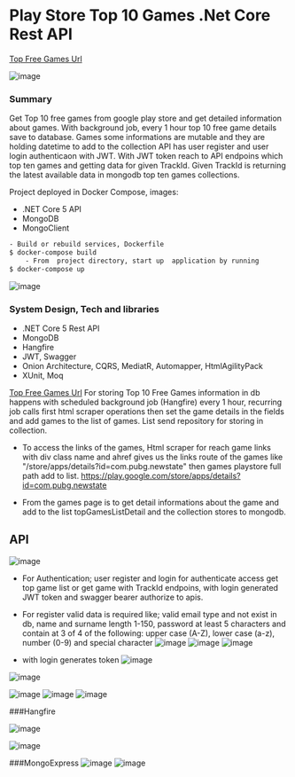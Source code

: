 # Play Store Top 10 Games .Net Core Rest API

[Top Free Games Url](https://play.google.com/store/apps/collection/cluster?clp=0g4cChoKFHRvcHNlbGxpbmdfZnJlZV9HQU1FEAcYAw%3D%3D:S:ANO1ljJ_Y5U&gsr=Ch_SDhwKGgoUdG9wc2VsbGluZ19mcmVlX0dBTUUQBxgD:S:ANO1ljL4b8c)

![image](https://user-images.githubusercontent.com/28518987/142706844-f660d982-b4d0-4bb4-8b76-9a74064c4193.png)

### Summary
Get Top 10 free games from google play store and get detailed information about games.
With background job, every 1 hour top 10 free game details save to database. Games some informations are mutable and they are holding datetime to add to the collection 
API has user register and user login authenticaon with JWT. With JWT token reach to API endpoins which top ten games and getting data for given TrackId. Given TrackId is returning the latest available data in mongodb top ten games collections. 

 Project deployed in Docker Compose, images: 
- .NET Core 5 API
- MongoDB
- MongoClient


```sh
- Build or rebuild services, Dockerfile
$ docker-compose build 
    - From  project directory, start up  application by running
$ docker-compose up
```

![image](https://user-images.githubusercontent.com/28518987/142706886-8f98a576-488f-4785-9d75-c2146948ebff.png)

### System Design, Tech and libraries
- .NET Core 5 Rest API
- MongoDB
- Hangfire 
- JWT, Swagger
- Onion Architecture, CQRS, MediatR, Automapper, HtmlAgilityPack
- XUnit, Moq

[Top Free Games Url](https://play.google.com/store/apps/collection/cluster?clp=0g4cChoKFHRvcHNlbGxpbmdfZnJlZV9HQU1FEAcYAw%3D%3D:S:ANO1ljJ_Y5U&gsr=Ch_SDhwKGgoUdG9wc2VsbGluZ19mcmVlX0dBTUUQBxgD:S:ANO1ljL4b8c)
 For storing Top 10 Free Games information in db happens with scheduled background job (Hangfire) every 1 hour, recurring job calls first html scraper operations then set the game details in the fields and add games to the list of games. List send repository for storing in collection.


- To access the links of the games,  Html scraper for reach game links with div class name and ahref gives us the links route of the games like "/store/apps/details?id=com.pubg.newstate" then games playstore full path  add to list.
    https://play.google.com/store/apps/details?id=com.pubg.newstate

-  From the games page is to get detail informations about the game and add to the list topGamesListDetail and the collection stores to mongodb.


## API
![image](https://user-images.githubusercontent.com/28518987/142706867-70fe90ba-2f00-4b4f-98b9-09a77e0094fe.png)

- For Authentication; user register and login for authenticate access get top game list or get game with TrackId endpoins, with login generated JWT token and swagger bearer authorize to apis.
- For register valid data is required like; valid email type and not exist in db, name and surname length 1-150, password at least 5 characters and contain at 3 of 4 of the following: upper case (A-Z), lower case (a-z), number (0-9) and special character
![image](https://user-images.githubusercontent.com/28518987/142706919-f3a29777-362c-4bf7-982c-723add1077f4.png)
![image](https://user-images.githubusercontent.com/28518987/142706923-f1ba46fb-bbc4-433f-bcb7-7c9873ea9c1e.png)
![image](https://user-images.githubusercontent.com/28518987/142706978-df561577-1e87-40ec-813d-2e8741102c85.png)

- with login generates token
![image](https://user-images.githubusercontent.com/28518987/142706983-b52f7ac5-a3a6-48e0-91c7-cb57cc02f5b0.png)

![image](https://user-images.githubusercontent.com/28518987/142706989-e3c0c686-91d7-47a6-ab24-57b71c3e3976.png)

![image](https://user-images.githubusercontent.com/28518987/142707027-258b4697-5140-4e08-a7f7-4e5a156f1ad5.png)
![image](https://user-images.githubusercontent.com/28518987/142707030-27bcda24-c7bd-4b8e-ac81-bdeb23ac724c.png)
![image](https://user-images.githubusercontent.com/28518987/142707021-cfd0bb80-42fd-4566-b8c6-48ac3ce97d3d.png)


###Hangfire

![image](https://user-images.githubusercontent.com/28518987/142706995-affd93e2-2914-4b16-bb36-f0406e986e55.png)

![image](https://user-images.githubusercontent.com/28518987/142707002-2d11654c-c8a0-4ead-a843-5a49eac8dbe2.png)

###MongoExpress
![image](https://user-images.githubusercontent.com/28518987/142707008-52adaa03-ffe0-4853-aa93-fb9375639abe.png)
![image](https://user-images.githubusercontent.com/28518987/142707016-b48cb066-f2c4-427f-bf0a-eba41bc2afec.png)



